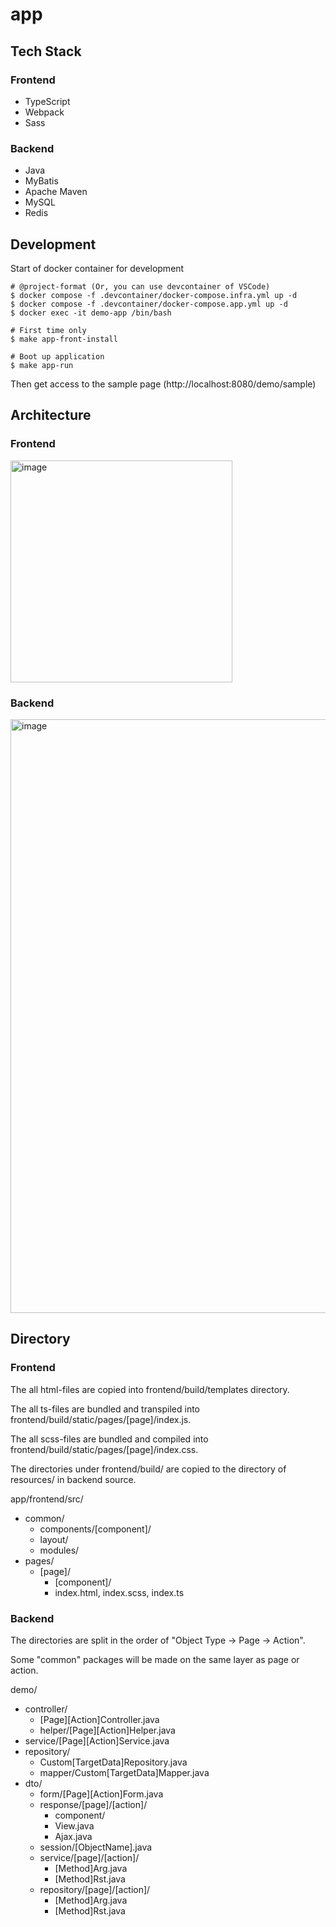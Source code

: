 # app

## Tech Stack
### Frontend
- TypeScript
- Webpack
- Sass

### Backend
- Java
- MyBatis
- Apache Maven
- MySQL
- Redis

## Development

Start of docker container for development
```
# @project-format (Or, you can use devcontainer of VSCode)
$ docker compose -f .devcontainer/docker-compose.infra.yml up -d
$ docker compose -f .devcontainer/docker-compose.app.yml up -d
$ docker exec -it demo-app /bin/bash

# First time only
$ make app-front-install

# Boot up application
$ make app-run
```

Then get access to the sample page (http://localhost:8080/demo/sample)

## Architecture

### Frontend

<img width="355" alt="image" src="https://github.com/takahiroaoki/project-format/assets/69064981/b588f240-0a39-4208-8c11-e124a3504cac">


### Backend

<img width="950" alt="image" src="https://github.com/takahiroaoki/project-format/assets/69064981/39507e86-41fd-4095-9439-f5b5e3402af8">


## Directory
### Frontend

The all html-files are copied into frontend/build/templates directory.

The all ts-files are bundled and transpiled into frontend/build/static/pages/[page]/index.js.

The all scss-files are bundled and compiled into frontend/build/static/pages/[page]/index.css.

The directories under frontend/build/ are copied to the directory of resources/ in backend source.

app/frontend/src/
- common/
  - components/[component]/
  - layout/
  - modules/
- pages/
  - [page]/
    - [component]/
    - index.html, index.scss, index.ts

### Backend

The directories are split in the order of "Object Type -> Page -> Action".

Some "common" packages will be made on the same layer as page or action.

demo/
- controller/
  - [Page][Action]Controller.java
  - helper/[Page][Action]Helper.java
- service/[Page][Action]Service.java
- repository/
  - Custom[TargetData]Repository.java
  - mapper/Custom[TargetData]Mapper.java
- dto/
  - form/[Page][Action]Form.java
  - response/[page]/[action]/
    - component/
    - View.java
    - Ajax.java
  - session/[ObjectName].java
  - service/[page]/[action]/
    - [Method]Arg.java
    - [Method]Rst.java
  - repository/[page]/[action]/
    - [Method]Arg.java
    - [Method]Rst.java
